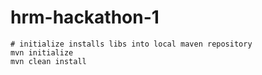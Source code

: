 # hrm-hackathon-1

```
# initialize installs libs into local maven repository
mvn initialize
mvn clean install
```
